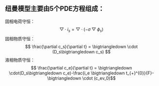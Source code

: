 ## 纽曼模型主要由5个PDE方程组成：
固相电荷守恒：
$$ \bigtriangledown \cdot i_s = \bigtriangledown \cdot (-\sigma \bigtriangledown\phi_s) $$
固相物质守恒：
$$ \frac{\partial c_s}{\partial t} = \bigtriangledown \cdot (D_s\bigtriangledown c_s) $$
液相物质守恒：
$$ \frac{\partial c_e}{\partial t} = \bigtriangledown \cdot(D_s\bigtriangledown c_e)-\frac{i_e \bigtriangledown t_{+}^{0}}{F}-\bigtriangledown \cdot (c_ev_0)$$
